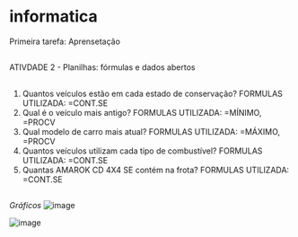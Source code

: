 # informatica
Primeira tarefa: Aprensetação
##
ATIVDADE 2 - Planilhas: fórmulas e dados abertos
##
1. Quantos veículos estão em cada estado de conservação?
FORMULAS UTILIZADA: =CONT.SE
2. Qual é o veículo mais antigo?
FORMULAS UTILIZADA: =MÍNIMO, =PROCV
3. Qual modelo de carro mais atual?
FORMULAS UTILIZADA: =MÁXIMO, =PROCV
4. Quantos veículos utilizam cada tipo de combustível?
FORMULAS UTILIZADA: =CONT.SE
5. Quantas AMAROK CD 4X4 SE contém na frota?
FORMULAS UTILIZADA: =CONT.SE
##
*Gráficos*
![image](https://github.com/user-attachments/assets/d77a6b13-93be-4f5a-9d31-71731e8b00a5)

![image](https://github.com/user-attachments/assets/071fee5a-1d17-4dbf-a9f7-e602566185e6)


